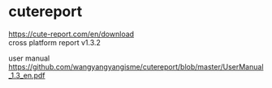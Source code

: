 # cutereport
https://cute-report.com/en/download     
cross platform report
v1.3.2

user manual https://github.com/wangyangyangisme/cutereport/blob/master/UserManual_1.3_en.pdf
